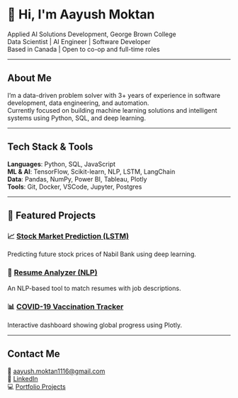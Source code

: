 # 👋 Hi, I'm Aayush Moktan

Applied AI Solutions Development, George Brown College  
Data Scientist | AI Engineer | Software Developer  
Based in Canada | Open to co-op and full-time roles

---

## About Me

I’m a data-driven problem solver with 3+ years of experience in software development, data engineering, and automation.  
Currently focused on building machine learning solutions and intelligent systems using Python, SQL, and deep learning.

---

## Tech Stack & Tools

**Languages**: Python, SQL, JavaScript  
**ML & AI**: TensorFlow, Scikit-learn, NLP, LSTM, LangChain  
**Data**: Pandas, NumPy, Power BI, Tableau, Plotly  
**Tools**: Git, Docker, VSCode, Jupyter, Postgres

---

## 🚀 Featured Projects

### 📈 [Stock Market Prediction (LSTM)](https://github.com/aayushmoktan/stock-market-lstm)
Predicting future stock prices of Nabil Bank using deep learning.

### 📄 [Resume Analyzer (NLP)](https://github.com/aayushmoktan/resume-analyzer)
An NLP-based tool to match resumes with job descriptions.

### 📊 [COVID-19 Vaccination Tracker](https://github.com/aayushmoktan/covid-vaccine-viz)
Interactive dashboard showing global progress using Plotly.

---

## Contact Me

📧 aayush.moktan1116@gmail.com  
🔗 [LinkedIn](https://linkedin.com/in/aayushmoktan)  
💻 [Portfolio Projects](https://github.com/aayushmoktan?tab=repositories)
